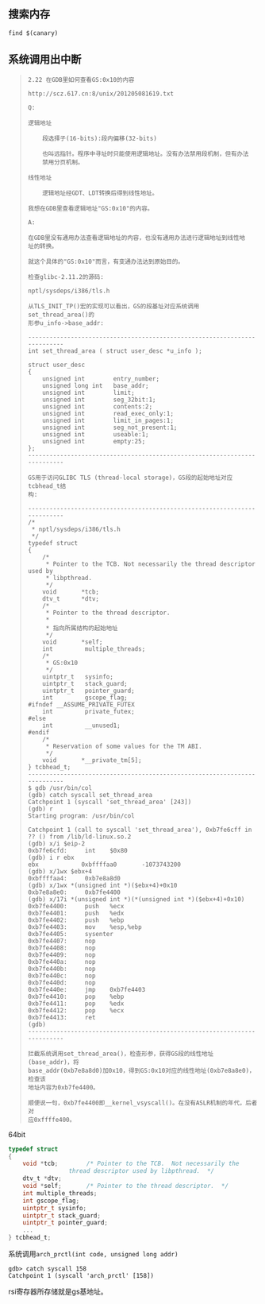 ## 搜索内存

`find $(canary)`

## 系统调用出中断

> ```
> 2.22 在GDB里如何查看GS:0x10的内容
> 
> http://scz.617.cn:8/unix/201205081619.txt
> 
> Q:
> 
> 逻辑地址
> 
>     段选择子(16-bits):段内偏移(32-bits)
> 
>     也叫远指针。程序中寻址时只能使用逻辑地址。没有办法禁用段机制，但有办法
>     禁用分页机制。
> 
> 线性地址
> 
>     逻辑地址经GDT、LDT转换后得到线性地址。
> 
> 我想在GDB里查看逻辑地址"GS:0x10"的内容。
> 
> A:
> 
> 在GDB里没有通用办法查看逻辑地址的内容，也没有通用办法进行逻辑地址到线性地
> 址的转换。
> 
> 就这个具体的"GS:0x10"而言，有变通办法达到原始目的。
> 
> 检查glibc-2.11.2的源码:
> 
> nptl/sysdeps/i386/tls.h
> 
> 从TLS_INIT_TP()宏的实现可以看出，GS的段基址对应系统调用set_thread_area()的
> 形参u_info->base_addr:
> 
> --------------------------------------------------------------------------
> int set_thread_area ( struct user_desc *u_info );
> 
> struct user_desc
> {
>     unsigned int        entry_number;
>     unsigned long int   base_addr;
>     unsigned int        limit;
>     unsigned int        seg_32bit:1;
>     unsigned int        contents:2;
>     unsigned int        read_exec_only:1;
>     unsigned int        limit_in_pages:1;
>     unsigned int        seg_not_present:1;
>     unsigned int        useable:1;
>     unsigned int        empty:25;
> };
> --------------------------------------------------------------------------
> 
> GS用于访问GLIBC TLS (thread-local storage)，GS段的起始地址对应tcbhead_t结
> 构:
> 
> --------------------------------------------------------------------------
> /*
>  * nptl/sysdeps/i386/tls.h
>  */
> typedef struct
> {
>     /*
>      * Pointer to the TCB. Not necessarily the thread descriptor used by
>      * libpthread.
>      */
>     void       *tcb;
>     dtv_t      *dtv;
>     /*
>      * Pointer to the thread descriptor.
>      *
>      * 指向所属结构的起始地址
>      */
>     void       *self;
>     int         multiple_threads;
>     /*
>      * GS:0x10
>      */
>     uintptr_t   sysinfo;
>     uintptr_t   stack_guard;
>     uintptr_t   pointer_guard;
>     int         gscope_flag;
> #ifndef __ASSUME_PRIVATE_FUTEX
>     int         private_futex;
> #else
>     int         __unused1;
> #endif
>     /*
>      * Reservation of some values for the TM ABI.
>      */
>     void       *__private_tm[5];
> } tcbhead_t;
> --------------------------------------------------------------------------
> $ gdb /usr/bin/col
> (gdb) catch syscall set_thread_area
> Catchpoint 1 (syscall 'set_thread_area' [243])
> (gdb) r
> Starting program: /usr/bin/col
> 
> Catchpoint 1 (call to syscall 'set_thread_area'), 0xb7fe6cff in ?? () from /lib/ld-linux.so.2
> (gdb) x/i $eip-2
> 0xb7fe6cfd:     int    $0x80
> (gdb) i r ebx
> ebx            0xbffffaa0       -1073743200
> (gdb) x/1wx $ebx+4
> 0xbffffaa4:     0xb7e8a8d0
> (gdb) x/1wx *(unsigned int *)($ebx+4)+0x10
> 0xb7e8a8e0:     0xb7fe4400
> (gdb) x/17i *(unsigned int *)(*(unsigned int *)($ebx+4)+0x10)
> 0xb7fe4400:     push   %ecx
> 0xb7fe4401:     push   %edx
> 0xb7fe4402:     push   %ebp
> 0xb7fe4403:     mov    %esp,%ebp
> 0xb7fe4405:     sysenter
> 0xb7fe4407:     nop
> 0xb7fe4408:     nop
> 0xb7fe4409:     nop
> 0xb7fe440a:     nop
> 0xb7fe440b:     nop
> 0xb7fe440c:     nop
> 0xb7fe440d:     nop
> 0xb7fe440e:     jmp    0xb7fe4403
> 0xb7fe4410:     pop    %ebp
> 0xb7fe4411:     pop    %edx
> 0xb7fe4412:     pop    %ecx
> 0xb7fe4413:     ret
> (gdb)
> --------------------------------------------------------------------------
> 
> 拦截系统调用set_thread_area()，检查形参，获得GS段的线性地址(base_addr)，将
> base_addr(0xb7e8a8d0)加0x10，得到GS:0x10对应的线性地址(0xb7e8a8e0)，检查该
> 地址内容为0xb7fe4400。
> 
> 顺便说一句，0xb7fe4400即__kernel_vsyscall()。在没有ASLR机制的年代，后者对
> 应0xffffe400。
> ```

64bit

```c
typedef struct
{
    void *tcb;        /* Pointer to the TCB.  Not necessarily the
                 thread descriptor used by libpthread.  */
    dtv_t *dtv;
    void *self;       /* Pointer to the thread descriptor.  */
    int multiple_threads;
    int gscope_flag;
    uintptr_t sysinfo;
    uintptr_t stack_guard;
    uintptr_t pointer_guard;
    ...
} tcbhead_t;
```

系统调用`arch_prctl(int code, unsigned long addr)`

```
gdb> catch syscall 158
Catchpoint 1 (syscall 'arch_prctl' [158])
```

rsi寄存器所存储就是gs基地址。